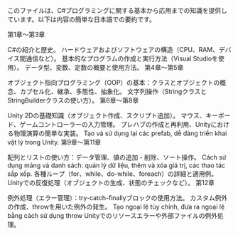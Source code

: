 このファイルは、C#プログラミングに関する基本から応用までの知識を提供しています。以下は内容の簡単な日本語での要約です。

第1章～第3章

C#の紹介と歴史。
ハードウェアおよびソフトウェアの構造（CPU、RAM、デバイス間通信など）。
基本的なプログラムの作成と実行方法（Visual Studioを使用）。
データ型、変数、定数の概要と使用方法。
第4章～第5章

オブジェクト指向プログラミング（OOP）の基本：クラスとオブジェクトの概念、カプセル化、継承、多態性、抽象化。
文字列操作（StringクラスとStringBuilderクラスの使い方）。
第6章～第8章

Unity 2Dの基礎知識（オブジェクト作成、スクリプト追加）。
マウス、キーボード、ゲームコントローラーの入力管理。
プレハブの作成と再利用、Unityにおける物理演算の簡単な実装。
Tạo và sử dụng lại các prefab, dễ dàng triển khai vật lý trong Unity.
第9章～第11章

配列とリストの使い方：データ管理、値の追加・削除、ソート操作。
Cách sử dụng mảng và danh sách: quản lý dữ liệu, thêm và xóa giá trị, các thao tác sắp xếp.
各種ループ（for、while、do-while、foreach）の詳細と適用例。
Unityでの反復処理（オブジェクトの生成、状態のチェックなど）。
第12章

例外処理（エラー管理）：try-catch-finallyブロックの使用方法。
カスタム例外の作成、throwを用いた例外の発生。
Tạo ngoại lệ tùy chỉnh, đưa ra ngoại lệ bằng cách sử dụng throw
Unityでのリソースエラーや外部ファイルの例外処理。
